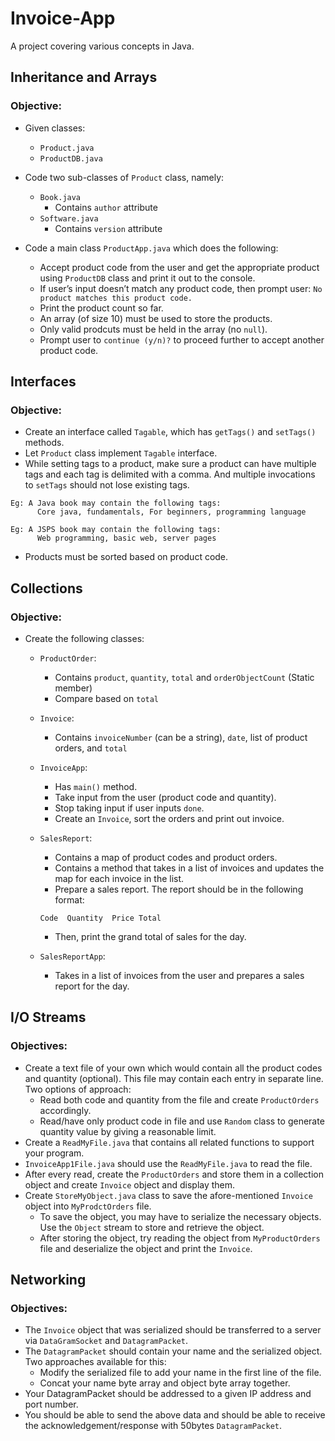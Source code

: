# Invoice-App
A project covering various concepts in Java.

## Inheritance and Arrays

### Objective:
* Given classes:
  * `Product.java`
  * `ProductDB.java`

* Code two sub-classes of `Product` class, namely:
  * `Book.java`
    * Contains `author` attribute
  * `Software.java`
    * Contains `version` attribute
    
* Code a main class `ProductApp.java` which does the following:
  * Accept product code from the user and get the appropriate product using `ProductDB` class and print it out to the console.
  * If user’s input doesn’t match any product code, then prompt user: `No product matches this product code.`
  * Print the product count so far.  
  * An array (of size 10) must be used to store the products.
  * Only valid prodcuts must be held in the array (no `null`).
  * Prompt user to `continue (y/n)?` to proceed further to accept another product code.   

## Interfaces

### Objective:
* Create an interface called `Tagable`, which has `getTags()` and `setTags()` methods.
* Let `Product` class implement `Tagable` interface.
* While setting tags to a product, make sure a product can have multiple tags and each tag is delimited with a comma.
And multiple invocations to `setTags` should not lose existing tags.

```
Eg: A Java book may contain the following tags:
      Core java, fundamentals, For beginners, programming language

Eg: A JSPS book may contain the following tags:
      Web programming, basic web, server pages
```
* Products must be sorted based on product code.


## Collections

### Objective:
* Create the following classes:
  * `ProductOrder`:
    * Contains `product`, `quantity`, `total` and `orderObjectCount` (Static member)    
    * Compare based on `total`

  * `Invoice`:
    * Contains `invoiceNumber` (can be a string), `date`, list of product orders, and `total`    

  * `InvoiceApp`:
    * Has `main()` method.
    * Take input from the user (product code and quantity).
    * Stop taking input if user inputs `done`.
    * Create an `Invoice`, sort the orders and print out invoice.
  
  * `SalesReport`:
    * Contains a map of product codes and product orders.
    * Contains a method that takes in a list of invoices and updates the map for each invoice in the list.
    * Prepare a sales report. The report should be in the following format:
    ```
    Code  Quantity  Price Total
    ```
    * Then, print the grand total of sales for the day.

  * `SalesReportApp`:
    *  Takes in a list of invoices from the user and prepares a sales report for the day.


## I/O Streams

### Objectives:
* Create a text file of your own which would contain all the product codes and quantity (optional). This file may contain each entry in separate line. Two options of approach:
  * Read both code and quantity from the file and create `ProductOrders` accordingly.
  * Read/have only product code in file and use `Random` class to generate quantity value by giving a reasonable limit.
* Create a `ReadMyFile.java` that contains all related functions to support your program.
* `InvoiceApp1File.java` should use the `ReadMyFile.java` to read the file.
* After every read, create the `ProductOrders` and store them in a collection object and create `Invoice` object and display them.
* Create `StoreMyObject.java` class to save the afore-mentioned `Invoice` object into `MyProdctOrders` file.  
  * To save the object, you may have to serialize the necessary objects. Use the `Object` stream to store and retrieve the object.
  * After storing the object, try reading the object from `MyProductOrders` file and deserialize the object and print the `Invoice`.


## Networking

### Objectives:
* The `Invoice` object that was serialized should be transferred to a server via `DataGramSocket` and `DatagramPacket`.
* The `DatagramPacket` should contain your name and the serialized object. Two approaches available for this:
  * Modify the serialized file to add your name in the first line of the file.
  * Concat your name byte array and object byte array together.
* Your DatagramPacket should be addressed to a given IP address and port number.
* You should be able to send the above data and should be able to receive the acknowledgement/response with 50bytes `DatagramPacket`.